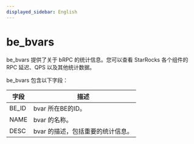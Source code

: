 ```yaml
---
displayed_sidebar: English
---
```


# be_bvars

be_bvars 提供了关于 bRPC 的统计信息。您可以查看 StarRocks 各个组件的 RPC 延迟、QPS 以及其他统计数据。

be_bvars 包含以下字段：

|字段|描述|
|---|---|
|BE_ID|bvar 所在BE的ID。|
|NAME|bvar 的名称。|
|DESC|bvar 的描述，包括重要的统计信息。|

